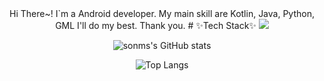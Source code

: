 <div align="center">
Hi There~!
I`m a Android developer.
My main skill are Kotlin, Java, Python, GML
I'll do my best. Thank you.
#
✨Tech Stack✨
<img src="https://img.shields.io/badge/Kotlin-blueviolet?style=plastic&logo=Kotlin&logoColor=7F52FF"/>

![sonms's GitHub stats](https://github-readme-stats.vercel.app/api?username=sonms&show_icons=true&theme=dark)

![Top Langs](https://github-readme-stats.vercel.app/api/top-langs/?username=sonms&layout=compact&theme=dark)
</div>
